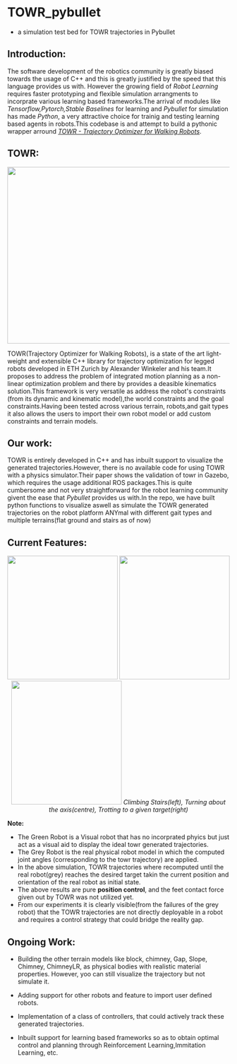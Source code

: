 # TOWR_pybullet
- a simulation test bed for TOWR trajectories in Pybullet

## Introduction:
The software development of the robotics community is greatly biased towards the usage of C++ and this is greatly justified by the speed that this language provides us with. However the growing field of *Robot Learning* requires faster prototyping and flexible simulation arrangments to incorprate various learning based frameworks.The arrival of modules like *Tensorflow,Pytorch,Stable Baselines* for learning and *Pybullet* for simulation has made *Python*, a very attractive choice for trainig and testing learning based agents in robots.This codebase is and attempt to build a pythonic wrapper arround *[TOWR - Trajectory Optimizer for Walking Robots](https://github.com/ethz-adrl/towr)*.

## TOWR:
<p align="center">
   <img width="700" height="400" src="https://github.com/lok-i/towr_pybullet/blob/master/media/towr.gif">
</p>

TOWR(Trajectory Optimizer for Walking Robots), is a state of the art light-weight and extensible C++ library for trajectory optimization for legged robots developed in ETH Zurich by Alexander Winkeler and his team.It proposes to address the problem of integrated motion planning as a non-linear optimization problem and there by provides a deasible kinematics solution.This framework is very versatile as address the robot's constraints (from its dynamic and kinematic model),the world constraints and the goal constraints.Having been tested across various terrain, robots,and gait types it also allows the users to import their own robot model or add custom constraints and terrain models.

## Our work:

TOWR is entirely developed in C++ and has inbuilt support to visualize the generated trajectories.However, there is no available code for using TOWR with a physics simulator.Their paper shows the validation of towr in Gazebo, which requires
the usage additional ROS packages.This is quite cumbersome and not very straightforward for the robot learning community givent the ease that *Pybullet* provides us with.In the repo, we have built python functions to visualize aswell as simulate the TOWR generated trajectories on the robot platform ANYmal with different gait types and multiple terrains(flat ground and stairs as of now)

## Current Features:

<p align="center">
   <img width="250" height="280" src="https://github.com/lok-i/towr_pybullet/blob/master/media/stairs.gif">
   <img width="250" height="280" src="https://github.com/lok-i/towr_pybullet/blob/master/media/turn.gif">
   <img width="250" height="280" src="https://github.com/lok-i/towr_pybullet/blob/master/media/trot.gif">
    <i>Climbing Stairs(left), Turning about the axis(centre), Trotting to a given target(right) </i><br>
</p>

**Note:**

* The Green Robot is a Visual robot that has no incorprated phyics but just act as a visual aid to display the ideal towr generated trajectories.
* The Grey Robot is the real physical robot model in which the computed joint angles (corresponding to the towr trajectory) are applied.
* In the above simulation, TOWR trajectories where recomputed until the real robot(grey) reaches the desired target takin the current position and orientation of the real robot as initial state.
* The above results are pure **position control**, and the feet contact force given out by TOWR was not utilized yet.
* From our experiments it is clearly visible(from the failures of the grey robot) that the TOWR trajectories are not directly deployable in a robot and requires a control strategy that could bridge the reality gap.


## Ongoing Work:

* Building the other terrain models like block, chimney, Gap, Slope, Chimney, ChimneyLR, as physical bodies with realistic material properties. However, yoo can still visualize the trajectory but not simulate it.

* Adding support for other robots and feature to import user defined robots.

* Implementation of a class of controllers, that could actively track these generated trajectories.

* Inbuilt support for learning based frameworks so as to obtain optimal control and planning through Reinforcement Learning,Immitation Learning, etc. 
